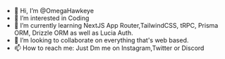 - 👋 Hi, I’m @OmegaHawkeye
- 👀 I’m interested in Coding
- 🌱 I’m currently learning NextJS App Router,TailwindCSS, tRPC, Prisma ORM, Drizzle ORM as well as Lucia Auth.
- 💞️ I’m looking to collaborate on everything that's web based.
- 📫 How to reach me: Just Dm me on Instagram,Twitter or Discord


